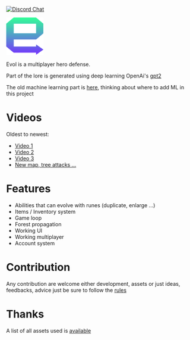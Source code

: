 [![Discord Chat](https://img.shields.io/badge/discord-here-blue.svg)](https://discord.gg/9F4ZBNu) 

<img src="docs/images/evol-logo.png" width="100" height="100">

Evol is a multiplayer hero defense.

Part of the lore is generated using deep learning OpenAi's [gpt2](https://openai.com/blog/better-language-models/)

The old machine learning part is [here](https://github.com/louis030195/Evol_ML), thinking about where to add ML in this project

# Videos
Oldest to newest:
- [Video 1](https://www.youtube.com/watch?v=PCzRj9FlzMM)
- [Video 2](https://www.youtube.com/watch?v=BP6NS7U8HWQ)
- [Video 3](https://www.youtube.com/watch?v=1MhD9d4IKyE)
- [New map, tree attacks ...](https://www.youtube.com/watch?v=vtNwiOTORHo)

# Features

- Abilities that can evolve with runes (duplicate, enlarge ...)
- Items / Inventory system
- Game loop
- Forest propagation
- Working UI
- Working multiplayer
- Account system

# Contribution

Any contribution are welcome either development, assets or just ideas, feedbacks, advice just be sure to follow the [rules](docs/CONTRIBUTE.md)

# Thanks

A list of all assets used is [available](docs/REFERENCES.md)